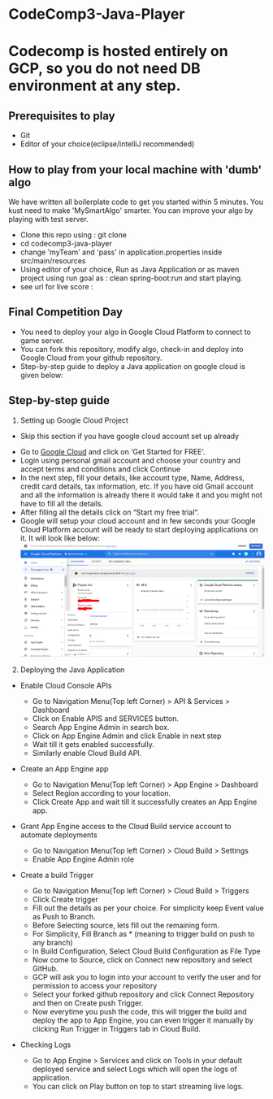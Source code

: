 # CodeComp3-Java-Player

# Codecomp is hosted entirely on GCP, so you do not need DB environment at any step.

## Prerequisites to play
- Git
- Editor of your choice(eclipse/intelliJ recommended)

## How to play from your local machine with 'dumb' algo
We have written all boilerplate code to get you started within 5 minutes. You kust need to make 'MySmartAlgo' smarter. You can improve your algo by playing with test server.
- Clone this repo using : git clone <Link of this repo>
- cd codecomp3-java-player
- change 'myTeam' and 'pass' in application.properties inside src/main/resources
- Using editor of your choice, Run as Java Application or as maven project using run goal as : clean spring-boot:run and start playing.
- see url for live score : <leaderboard URL Here>

## Final Competition Day
- You need to deploy your algo in Google Cloud Platform to connect to game server.
- You can fork this repository, modify algo, check-in and deploy into Google Cloud from your github repository.
-  Step-by-step guide to deploy a Java application on google cloud is given below:

## Step-by-step guide

1. Setting up Google Cloud Project
  * Skip this section if you have google cloud account set up already
- Go to [Google Cloud](https://cloud.google.com/) and click on ‘Get Started for FREE‘.
- Login using personal gmail account and choose your country and accept terms and conditions and click Continue
- In the next step, fill your details, like account type, Name, Address, credit card details, tax information, etc. If you have old Gmail account and all the information is already there it would take it and you might not have to fill all the details.
- After filling all the details click on “Start my free trial“.
- Google will setup your cloud account and in few seconds your Google Cloud Platform account will be ready to start deploying applications on it. It will look like below:
![GCP Home Screen](/img/welcome.PNG)

2. Deploying the Java Application
- Enable Cloud Console APIs
  - Go to Navigation Menu(Top left Corner) > API & Services > Dashboard
  - Click on Enable APIS and SERVICES button.
  - Search App Engine Admin in search box.
  - Click on App Engine Admin and click Enable in next step
  - Wait till it gets enabled successfully.
  - Similarly enable Cloud Build API.
 
- Create an App Engine app
  - Go to Navigation Menu(Top left Corner) > App Engine > Dashboard
  - Select Region according to your location.
  - Click Create App and wait till it successfully creates an App Engine app.
 
- Grant App Engine access to the Cloud Build service account to automate deployments
  - Go to Navigation Menu(Top left Corner) > Cloud Build > Settings
  - Enable App Engine Admin role
  
- Create a build Trigger
  - Go to Navigation Menu(Top left Corner) > Cloud Build > Triggers
  - Click Create trigger
  - Fill out the details as per your choice. For simplicity keep Event value as Push to Branch.
  - Before Selecting source, lets fill out the remaining form.
  - For Simplicity, Fill Branch as * (meaning to trigger build on push to any branch)
  - In Build Configuration, Select Cloud Build Configuration as File Type 
  - Now come to Source, click on Connect new repository and select GitHub.
  - GCP will ask you to login into your account to verify the user and for permission to access your repository
  - Select your forked github repository and click Connect Repository and then on Create push Trigger.
  - Now everytime you push the code, this will trigger the build and deploy the app to App Engine, you can even trigger it manually by clicking Run Trigger in Triggers tab in Cloud Build.
  
- Checking Logs
  - Go to App Engine > Services and click on Tools in your default deployed service and select Logs which will open the logs of application.
  - You can click on Play button on top to start streaming live logs.


